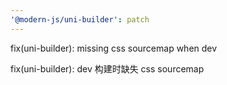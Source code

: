 ```yaml
---
'@modern-js/uni-builder': patch
---
```


fix(uni-builder): missing css sourcemap when dev

fix(uni-builder): dev 构建时缺失 css sourcemap
